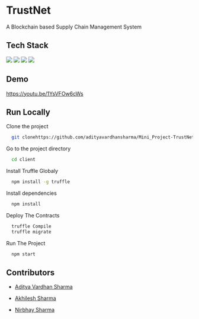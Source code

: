 # TrustNet

A Blockchain based Supply Chain Management System



## Tech Stack


<img src="https://img.shields.io/badge/React-20232A?style=for-the-badge&logo=react&logoColor=61DAFB" />
<img src="https://img.shields.io/badge/Solidity-e6e6e6?style=for-the-badge&logo=solidity&logoColor=black" />
<img src="https://img.shields.io/badge/Node%20js-339933?style=for-the-badge&logo=nodedotjs&logoColor=white" />
<img src="https://img.shields.io/badge/web3%20js-F16822?style=for-the-badge&logo=web3.js&logoColor=white" />



## Demo
https://youtu.be/1YsVFOw6cWs


## Run Locally

Clone the project

```bash
  git clonehttps://github.com/adityavardhansharma/Mini_Project-TrustNet.git
```

Go to the project directory

```bash
  cd client
```
Install Truffle Globaly

```bash
  npm install -g truffle
```

Install dependencies

```bash
  npm install
```
Deploy The Contracts

```bash
  truffle Compile
  truffle migrate
```

Run The Project

```bash
  npm start
```


## Contributors

- [Aditya Vardhan Sharma](https://github.com/adityavardhansharma)

- [Akhilesh Sharma](https://github.com/akhilex)

- [Nirbhay Sharma](https://github.com/ItzNirbhay)


